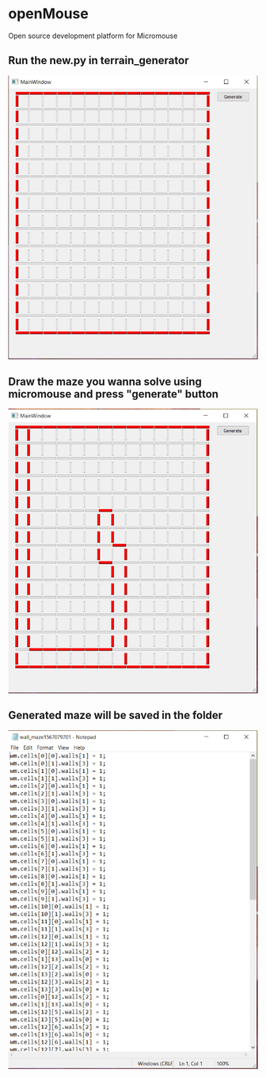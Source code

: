 # openMouse
Open source development platform for Micromouse

## Run the new.py in terrain_generator
![Maze1](/images/wallmaze_1.PNG)

## Draw the maze you wanna solve using micromouse and press "generate" button
![Maze1](/images/wallmaze_2.PNG)

## Generated maze will be saved in the folder
![Maze1](/images/wallmaze_3.PNG)

